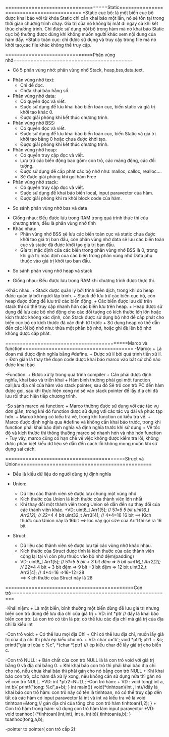 ===================================Static=========================================
*Static cục bộ: là một biến cục bộ được khai báo với từ khóa Static chỉ cần khai 
báo một lần, nó sẽ tồn tại trong thời gian chương trình chạy. Gía trị của nó không
bị mất đi ngay cả khi kết thúc chương trình. Chỉ được sử dụng nội bộ trong hàm mà nó
khai báo Static cục bộ thường được dùng khi không muốn người khác xem nội dung của 
hàm đấy.
*Static toàn cục: chỉ được sử dụng và truy cậy trong file mà nó khởi tạo,các file khác
không thể truy cập.


==============================Phân vùng nhớ=========================================
* Có 5 phân vùng nhớ: phân vùng nhớ Stack, heap,bss,data,text.
- Phân vùng nhớ text:
    + Chỉ để đọc.
    + Chứa khai báo hằng số.
- Phân vùng nhớ data:
    + Có quyền đọc và viết.
    + Được sử dụng để lưu khai báo biến toàn cục, biến static và giá trị khởi tạo khác 0.
    + Được giải phóng khi kết thúc chương trình.
- Phân vùng nhớ BSS:
    + Có quyền đọc và viết.
    + Được sử dụng để lưu khai báo biến toàn cục, biến Static và giá trị khởi tạo bằng 0
    hoặc chưa được khởi tạo.
    + Được giải phóng khi kết thúc chương trình.
- Phân vùng nhớ heap:
    + Có quyền truy cập đọc và viết.
    + Lưu trữ các biến động bao gồm: con trỏ, các mảng động, các đối tượng.
    + Được sử dụng để cấp phát các bộ nhớ như: malloc, calloc, realloc....
    + Sẽ được giải phóng khi gọi hàm Free
- Phân vùng nhớ stack:
    + Có quyền truy cập đọc và viết.
    + Được sử dụng để khai báo biến local, input paravector của hàm.
    + Được giải phóng khi ra khỏi block code của hàm.

* So sánh phân vùng nhớ bss và data
- Giống nhau: Đều được lưu trong RAM trong quá trình thực thi của chương trình, đều là
phân vùng nhớ tĩnh
- Khác nhau:
    + Phân vùng nhớ BSS sẽ lưu các biến toàn cục và static chưa được khởi tạo giá trị ban đầu,
    còn phân vùng nhớ data sẽ lưu các biến toàn cục và static đã được khởi tạo giá trị ban đầu.
    + Gía trị mặc định của các biến trong phân vùng nhớ BSS là 0, trong khi giá trị mặc định của
    các biến trong phân vùng nhớ Data phụ thuộc vào giá trị khởi tạo ban đầu.

* So sánh phân vùng nhớ heap và stack
- Giống nhau: Đều được lưu trong RAM khi chương trình được thực thi.

-Khác nhau:
    + Stack được quản lý bởi trình biên dịch, trong khi đó heap được quản lý bởi người lập trình.
    + Stack để lưu trữ các biến cục bộ, còn heap được dùng để lưu trữ các biến động.
    + Các biến được lưu dữ trên stack thì có thể truy cập nhanh hơn các biến lưu trên heap.
    + Heap được sử dụng để lưu các bộ nhớ động cho các đối tượng có kích thước lớn lớn
    hoặc kích thước không xác định, còn Stack được sử dụng bộ nhớ để cấp phát cho biến cục bộ 
    có kích thước đã xác định từ trước
    + Sử dụng heap có thể dẫn đến các lỗi bộ nhớ như: thừa một phần bộ nhớ, hoặc ghi đè lên bộ nhớ
    không được cấp phát.



==========================================Marco và function======================================
-Marco: 
    + Là đoạn mã được định nghĩa bằng #define.
    + Được xử lí bởi quá trình tiền xử lí.
    + Đơn giản là thay thế đoạn code được khai báo marco vào bất cứ chỗ nào được khai báo

-Function:
    + Được xử lý trong quá trình compiler
    + Cần phải được định nghĩa, khai báo và triển khai
    + Hàm bình thường phải gọi một function call,lưu địa chỉ của hàm vào stack pointer, sau đó Sẽ
    trỏ con trỏ PC đến hàm được gọi, sau khi thực hiện xong nó sẽ vào stack pointer để lấy địa
    chỉ đã lưu rồi thực hiện tiếp chương trình.

-So sánh marco và function:
    + Marco thường được sử dụng với các tác vụ đơn giản, trong khi đó function được sử dụng với các
    tác vụ dài và phức tạp hơn.
    + Marco không có kiểu trả về, trong khi function có kiểu tra về.
    + Marco được định nghĩa qua #define và không cần khai báo trước, trong khi function phải khai báo
    định nghĩa và định nghĩa trước khi sử dụng
    + Về tốc độ và kích thước thì thông thường marco sẽ nhanh hơn và nhỏ hơn function
    + Tuy vây, marco cũng có hạn chế về việc không được kiểm tra lỗi, không được phân biệt kiểu dữ liệu
    sẽ dẫn đến cách lỗi không mong muốn khi sử dụng sai cách.

=========================================Struct và Union==============================================

- Đều là kiểu dữ liệu do người dùng tự định nghĩa

- Union:
    + Dữ liệu các thành viên sẽ được lưu chung một vùng nhớ
    + Kích thước của Union là kích thước của thành viên lớn nhất
    + Khi thay đổi một thành viên trong Union sẽ dẫn đến sự thay đổi của các thành viên khác.
    +VD:
    uint8_t Arr1[5];           // 5*1=5   5 bit 
    uint16_t Arr2[2];          // 2*2=4   4 bit 
    uint32_t Arr3[4];          // 4*4=16  16 bit
==> Kich thước của Union này là  16bit
==> lúc này gọi size của Arr1 thì sẽ ra 16 bit

- Struct:
    + Dữ liệu các thành viên sẽ được lưu tại các vùng nhớ khác nhau.
    + Kích thước của Struct được tính là kích thước của các thành viên cộng lại tại vì còn phụ thuộc vào
    bộ nhớ đệm(padding)
    + VD:
    uint8_t Arr1[5];           // 5*1=5   5 bit + 3 bit đệm => 5 bit 
    uint16_t Arr2[2];          // 2*2=4   4 bit + 3 bit đệm => 9 bít +3 bit đệm => 12 bit
    uint32_t Arr3[4];          // 4*4=16    =>16+12=28  
==> Kich thước của Struct này là  28


============================================Con trỏ=======================================================

-Khái niệm:
    + Là một biến, bình thường một biến dùng để lưu giá trị nhưng biến con trỏ dùng để lưu địa chỉ của giá trị
    + VD: int *ptr // đây là khai báo biến con trỏ: Là con trỏ có tên là ptr, có thể lưu các địa chỉ mà giá trị
                      của địa chỉ là kiểu int

-Con trỏ void:
    + Có thể lưu mọi địa Chỉ
    + Chỉ có thể lưu địa chỉ, muốn lấy giá trị của địa chỉ thì phải ép kiểu cho nó.
    + VD:   char c='b';
            void *ptr1;
            ptr1 = &c;
            printf("giá trị của c %c", *(char *)ptr1 )// ép kiểu char để lấy giá trị cho biến c.
           
-Con trỏ NULL:
    + Bản chất của con trỏ NULL là là con trỏ void với giá trị bằng 0 và địa chỉ bằng 0.
    + Khi khai báo con trỏ thì phải khai báo địa chỉ cho nó, nếu chưa khai báo thì phải gán cho nó bằng con trỏ NULL
    + Khi khai báo con trỏ, các hàm đã xử lý xong, nếu khổng cần sử dụng nữa thì gán nó về con trỏ NULL.
    +VD: int *ptr2=NULL;
-Con trỏ hàm:
    + VD :
    void tong( int a, int b){
        printf("tong: %d",a+b);
    }
    int main(){
        void(*tinhtoan)(int , int)//đây là khai báo con trỏ hàm: con trỏ này có tên là tinhtoan, nó có thể truy cập đến
                                    tất cả các hàm có input paravector là int và int và kiểu tra về là void
        tinhtoan=&tong;// gán địa chỉ của tổng cho con trỏ hàm
        tinhtoan(1,2);
    }
    + Con trỏ hàm trong hàm: sử dụng con trỏ hàm làm input paravector
    +VD: void toanhoc( (*tinhtoan)(int,int), int a, int b){
        tinhtoan(a,b);
    }
        toanhoc(tong,a,b);



-pointer to pointer( con trỏ cấp 2):
